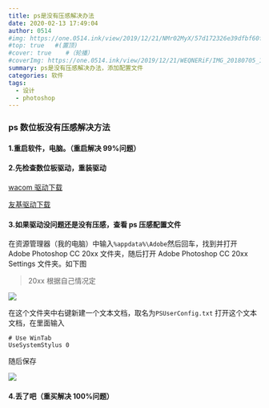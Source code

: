 ```yaml
---
title: ps是没有压感解决办法
date: 2020-02-13 17:49:04
author: 0514
#img: https://one.0514.ink/view/2019/12/21/NMr02MyX/57d172326e39dfbf60fcdb795a08e758.jpg
#top: true   #(置顶)
#cover: true    #（轮播）
#coverImg: https://one.0514.ink/view/2019/12/21/WEQNERiF/IMG_20180705_173106.jpg
summary: ps是没有压感解决办法，添加配置文件
categories: 软件
tags:
  - 设计
  - photoshop
---
```


### ps 数位板没有压感解决方法

#### 1.重启软件，电脑。（重启解决 99%问题）

#### 2.先检查数位板驱动，重装驱动

[wacom 驱动下载](https://www.wacom.com/zh-cn/support/product-support/drivers)

[友基驱动下载](https://www.ugee.com.cn/Download/index)

#### 3.如果驱动没问题还是没有压感，查看 ps 压感配置文件

在资源管理器（我的电脑）中输入`%appdata%\Adobe`然后回车，找到并打开 Adobe Photoshop CC 20xx 文件夹，随后打开 Adobe Photoshop CC 20xx Settings 文件夹。如下图

> 20xx 根据自己情况定

![](https://cdn.jsdelivr.net/gh/tianzhenwuxie01/gitpicgo/img/20200213175651.png)

在这个文件夹中右键新建一个文本文档，取名为`PSUserConfig.txt`
打开这个文本文档，在里面输入

```
# Use WinTab
UseSystemStylus 0
```

随后保存

![](https://cdn.jsdelivr.net/gh/tianzhenwuxie01/gitpicgo/img/20200213175650.png)

#### 4.丢了吧（重买解决 100%问题）
